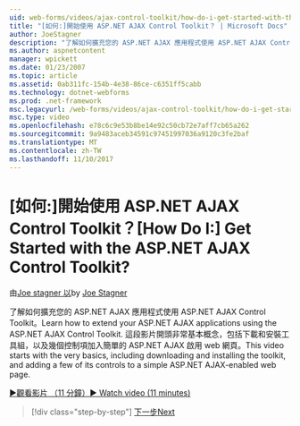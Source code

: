 ```yaml
---
uid: web-forms/videos/ajax-control-toolkit/how-do-i-get-started-with-the-aspnet-ajax-control-toolkit
title: "[如何:]開始使用 ASP.NET AJAX Control Toolkit？ | Microsoft Docs"
author: JoeStagner
description: "了解如何擴充您的 ASP.NET AJAX 應用程式使用 ASP.NET AJAX Control Toolkit。 這段影片開頭非常基本概念，包括下載和..."
ms.author: aspnetcontent
manager: wpickett
ms.date: 01/23/2007
ms.topic: article
ms.assetid: 0ab311fc-154b-4e38-86ce-c6351ff5cabb
ms.technology: dotnet-webforms
ms.prod: .net-framework
msc.legacyurl: /web-forms/videos/ajax-control-toolkit/how-do-i-get-started-with-the-aspnet-ajax-control-toolkit
msc.type: video
ms.openlocfilehash: e78c6c9e53b8be14e92c50cb72e7aff7cb65a262
ms.sourcegitcommit: 9a9483aceb34591c97451997036a9120c3fe2baf
ms.translationtype: MT
ms.contentlocale: zh-TW
ms.lasthandoff: 11/10/2017
---
```

<a name="how-do-i-get-started-with-the-aspnet-ajax-control-toolkit"></a><span data-ttu-id="365c5-105">[如何:]開始使用 ASP.NET AJAX Control Toolkit？</span><span class="sxs-lookup"><span data-stu-id="365c5-105">[How Do I:] Get Started with the ASP.NET AJAX Control Toolkit?</span></span>
====================
<span data-ttu-id="365c5-106">由[Joe stagner 以](https://github.com/JoeStagner)</span><span class="sxs-lookup"><span data-stu-id="365c5-106">by [Joe Stagner](https://github.com/JoeStagner)</span></span>

<span data-ttu-id="365c5-107">了解如何擴充您的 ASP.NET AJAX 應用程式使用 ASP.NET AJAX Control Toolkit。</span><span class="sxs-lookup"><span data-stu-id="365c5-107">Learn how to extend your ASP.NET AJAX applications using the ASP.NET AJAX Control Toolkit.</span></span> <span data-ttu-id="365c5-108">這段影片開頭非常基本概念，包括下載和安裝工具組，以及幾個控制項加入簡單的 ASP.NET AJAX 啟用 web 網頁。</span><span class="sxs-lookup"><span data-stu-id="365c5-108">This video starts with the very basics, including downloading and installing the toolkit, and adding a few of its controls to a simple ASP.NET AJAX-enabled web page.</span></span>

[<span data-ttu-id="365c5-109">&#9654;觀看影片 （11 分鐘）</span><span class="sxs-lookup"><span data-stu-id="365c5-109">&#9654; Watch video (11 minutes)</span></span>](https://channel9.msdn.com/Blogs/ASP-NET-Site-Videos/how-do-i-get-started-with-the-aspnet-ajax-control-toolkit)

>[!div class="step-by-step"]
[<span data-ttu-id="365c5-110">下一步</span><span class="sxs-lookup"><span data-stu-id="365c5-110">Next</span></span>](how-do-i-use-the-aspnet-ajax-cascadingdropdown-control-extender.md)
